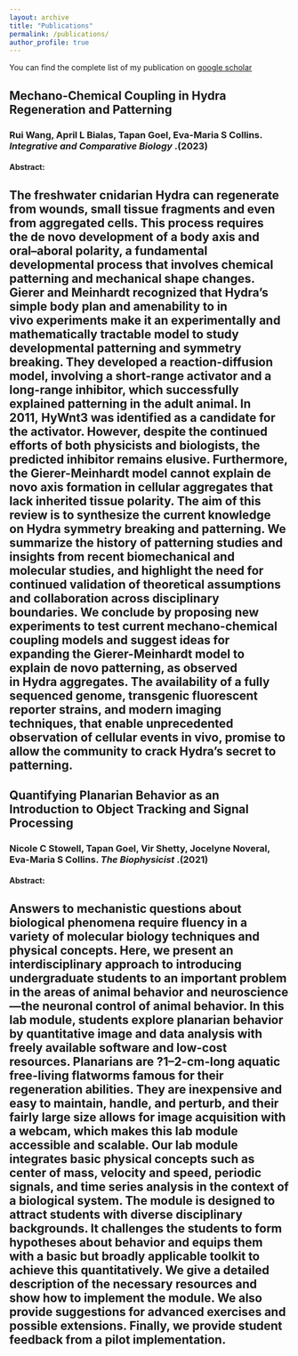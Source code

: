 ```yaml
---
layout: archive
title: "Publications"
permalink: /publications/
author_profile: true
---
```


You can find the complete list of my publication on [google scholar](https://scholar.google.com/citations?user=563V9eQAAAAJ&hl=en&oi=ao)

## Mechano-Chemical Coupling in Hydra Regeneration and Patterning 
### Rui Wang, April L Bialas, Tapan Goel, Eva-Maria S Collins. _Integrative and Comparative Biology_ .(2023)
#### Abstract:
The freshwater cnidarian Hydra can regenerate from wounds, small tissue fragments and even from aggregated cells. This process requires the de novo development of a body axis and oral–aboral polarity, a fundamental developmental process that involves chemical patterning and mechanical shape changes. Gierer and Meinhardt recognized that Hydra’s simple body plan and amenability to in vivo experiments make it an experimentally and mathematically tractable model to study developmental patterning and symmetry breaking. They developed a reaction-diffusion model, involving a short-range activator and a long-range inhibitor, which successfully explained patterning in the adult animal. In 2011, HyWnt3 was identified as a candidate for the activator. However, despite the continued efforts of both physicists and biologists, the predicted inhibitor remains elusive. Furthermore, the Gierer-Meinhardt model cannot explain de novo axis formation in cellular aggregates that lack inherited tissue polarity. The aim of this review is to synthesize the current knowledge on Hydra symmetry breaking and patterning. We summarize the history of patterning studies and insights from recent biomechanical and molecular studies, and highlight the need for continued validation of theoretical assumptions and collaboration across disciplinary boundaries. We conclude by proposing new experiments to test current mechano-chemical coupling models and suggest ideas for expanding the Gierer-Meinhardt model to explain de novo patterning, as observed in Hydra aggregates. The availability of a fully sequenced genome, transgenic fluorescent reporter strains, and modern imaging techniques, that enable unprecedented observation of cellular events in vivo, promise to allow the community to crack Hydra’s secret to patterning.
---

## Quantifying Planarian Behavior as an Introduction to Object Tracking and Signal Processing
### Nicole C Stowell, Tapan Goel, Vir Shetty, Jocelyne Noveral, Eva-Maria S Collins. _The Biophysicist_ .(2021)
#### Abstract:
Answers to mechanistic questions about biological phenomena require fluency in a variety of molecular biology techniques and physical concepts. Here, we present an interdisciplinary approach to introducing undergraduate students to an important problem in the areas of animal behavior and neuroscience—the neuronal control of animal behavior. In this lab module, students explore planarian behavior by quantitative image and data analysis with freely available software and low-cost resources. Planarians are ?1–2-cm-long aquatic free-living flatworms famous for their regeneration abilities. They are inexpensive and easy to maintain, handle, and perturb, and their fairly large size allows for image acquisition with a webcam, which makes this lab module accessible and scalable. Our lab module integrates basic physical concepts such as center of mass, velocity and speed, periodic signals, and time series analysis in the context of a biological system. The module is designed to attract students with diverse disciplinary backgrounds. It challenges the students to form hypotheses about behavior and equips them with a basic but broadly applicable toolkit to achieve this quantitatively. We give a detailed description of the necessary resources and show how to implement the module. We also provide suggestions for advanced exercises and possible extensions. Finally, we provide student feedback from a pilot implementation.
---



